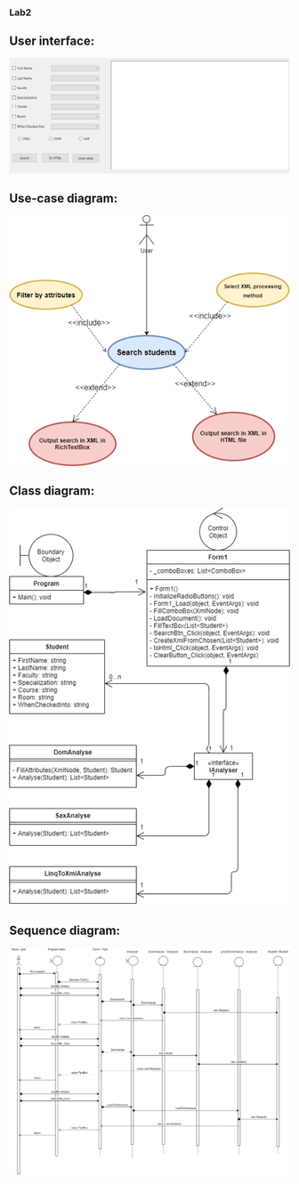 ### Lab2

## User interface:

![User interface](https://github.com/pashokred/Lab2/blob/master/UI.png)

## Use-case diagram:

![Use-case diagram](https://github.com/pashokred/Lab2/blob/master/UseCase.png)

## Class diagram:

![Class diagram](https://github.com/pashokred/Lab2/blob/master/ClassDiagram.png)

## Sequence diagram:

![Sequence diagram](https://github.com/pashokred/Lab2/blob/master/SequenceDiagram.png)
